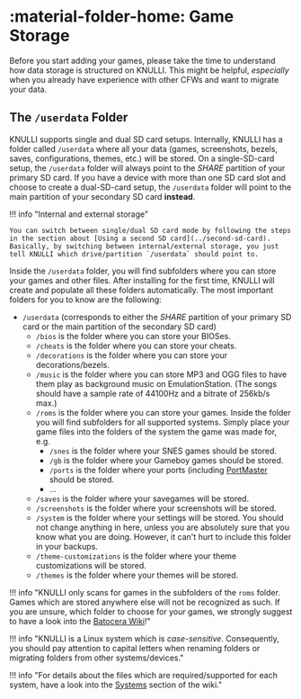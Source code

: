# :material-folder-home: Game Storage

Before you start adding your games, please take the time to understand how data storage is structured on KNULLI. This might be helpful, *especially* when you already have experience with other CFWs and want to migrate your data.

## The `/userdata` Folder

KNULLI supports single and dual SD card setups. Internally, KNULLI has a folder called `/userdata` where all your data (games, screenshots, bezels, saves, configurations, themes, etc.) will be stored. On a single-SD-card setup, the `/userdata` folder will always point to the *SHARE* partition of your primary SD card. If you have a device with more than one SD card slot and choose to create a dual-SD-card setup, the `/userdata` folder will point to the main partition of your secondary SD card **instead**.

!!! info "Internal and external storage"

    You can switch between single/dual SD card mode by following the steps in the section about [Using a second SD card](../second-sd-card). Basically, by switching between internal/external storage, you just tell KNULLI which drive/partition `/userdata` should point to.

Inside the `/userdata` folder, you will find subfolders where you can store your games and other files. After installing for the first time, KNULLI will create and populate all these folders automatically. The most important folders for you to know are the following:

* `/userdata` (corresponds to either the *SHARE* partition of your primary SD card or the main partition of the secondary SD card)
    * `/bios` is the folder where you can store your BIOSes.
    * `/cheats` is the folder where you can store your cheats.
    * `/decorations` is the folder where you can store your decorations/bezels.
    * `/music` is the folder where you can store MP3 and OGG files to have them play as background music on EmulationStation. (The songs should have a sample rate of 44100Hz and a bitrate of 256kb/s max.)
    * `/roms` is the folder where you can store your games. Inside the folder you will find subfolders for all supported systems. Simply place your game files into the folders of the system the game was made for, e.g.
        * `/snes` is the folder where your SNES games should be stored.
        * `/gb` is the folder where your Gameboy games should be stored.
        * `/ports` is the folder where your ports (including [PortMaster](../../../systems/portmaster) should be stored.
        * ...
    * `/saves` is the folder where your savegames will be stored.
    * `/screenshots` is the folder where your screenshots will be stored.
    * `/system` is the folder where your settings will be stored. You should not change anything in here, unless you are absolutely sure that you know what you are doing. However, it can't hurt to include this folder in your backups.
    * `/theme-customizations` is the folder where your theme customizations will be stored.
    * `/themes` is the folder where your themes will be stored.

!!! info "KNULLI only scans for games in the subfolders of the `roms` folder. Games which are stored anywhere else will not be recognized as such. If you are unsure, which folder to choose for your games, we strongly suggest to have a look into the [Batocera Wiki](https://wiki.batocera.org/systems)!"

!!! info "KNULLI is a Linux system which is *case-sensitive*. Consequently, you should pay attention to capital letters when renaming folders or migrating folders from other systems/devices."

!!! info "For details about the files which are required/supported for each system, have a look into the [Systems](/../systems) section of the wiki."
